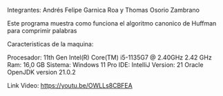 Integrantes: Andrés Felipe Garnica Roa y Thomas Osorio Zambrano

Este programa muestra como funciona el algoritmo canonico de Huffman para comprimir palabras

Caracteristicas de la maquina:

Procesador: 11th Gen Intel(R) Core(TM) i5-1135G7 @ 2.40GHz 2.42 GHz
Ram: 16,0 GB
Sistema: Windows 11 Pro
IDE: IntelliJ Version: 21 Oracle OpenJDK version 21.0.2

Link Video: https://youtu.be/OWLLs8CBFEA
